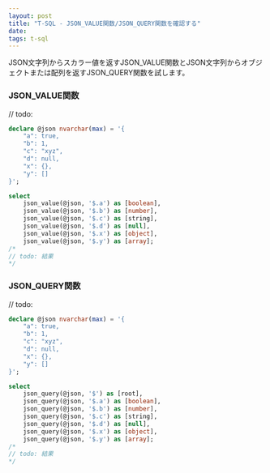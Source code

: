 ```yaml
---
layout: post
title: "T-SQL - JSON_VALUE関数/JSON_QUERY関数を確認する"
date: 
tags: t-sql
---
```


JSON文字列からスカラー値を返すJSON_VALUE関数とJSON文字列からオブジェクトまたは配列を返すJSON_QUERY関数を試します。

### JSON_VALUE関数

// todo:

```sql
declare @json nvarchar(max) = '{
    "a": true,
    "b": 1,
    "c": "xyz",
    "d": null,
    "x": {},
    "y": []
}';

select
    json_value(@json, '$.a') as [boolean],
    json_value(@json, '$.b') as [number],
    json_value(@json, '$.c') as [string],
    json_value(@json, '$.d') as [null],
    json_value(@json, '$.x') as [object],
    json_value(@json, '$.y') as [array];
/*
// todo: 結果
*/
```

### JSON_QUERY関数

// todo:

```sql
declare @json nvarchar(max) = '{
    "a": true,
    "b": 1,
    "c": "xyz",
    "d": null,
    "x": {},
    "y": []
}';

select
    json_query(@json, '$') as [root],
    json_query(@json, '$.a') as [boolean],
    json_query(@json, '$.b') as [number],
    json_query(@json, '$.c') as [string],
    json_query(@json, '$.d') as [null],
    json_query(@json, '$.x') as [object],
    json_query(@json, '$.y') as [array];
/*
// todo: 結果
*/
```
